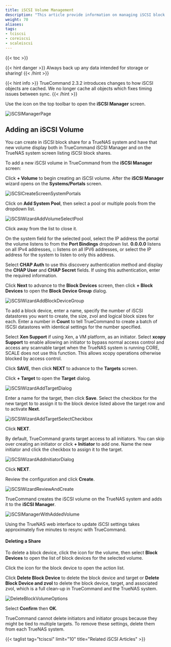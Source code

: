 ```yaml
---
title: iSCSI Volume Management
description: "This article provide information on managing iSCSI block shares, iSCSI volumes in TrueCommand."
weight: 70
aliases:
tags:
- tciscsi
- coreiscsi
- scaleiscsi
---
```


{{< toc >}}


{{< hint danger >}}
Always back up any data intended for storage or sharing!
{{< /hint >}}

{{< hint info >}}
TrueCommand 2.3.2 introduces changes to how iSCSI objects are cached. We no longer cache all objects which fixes timing issues between sync. 
{{< /hint >}}

Use the <mat-icon role="img" fontset="mdi" fonticon="mdi-database" class="mat-icon mdi mdi-database mat-icon-no-color" aria-hidden="true"></mat-icon> icon on the top toolbar to open the **iSCSI Manager** screen.

![iSCSIManagerPage](/images/TrueCommand/2.1/iSCSIManagerPage.png "iSCSI Manager Page")

## Adding an iSCSI Volume
You can create in iSCSI block share for a TrueNAS system and have that new volume display both in TrueCommand iSCSI Manager and on the TrueNAS system screen listing iSCSI block shares.

To add a new iSCSI volume in TrueCommand from the **iSCSI Manager** screen:

Click **+ Volume** to begin creating an iSCSI volume.
After the **iSCSI Manager** wizard opens on the **Systems/Portals** screen. 

![iSCSICreateScreenSystemPortals](/images/TrueCommand/2.3.2/iSCSICreateScreenSystemPortals.png "Add Portal Screen")

Click on **Add System Pool**, then select a pool or multiple pools from the dropdown list. 

![iSCSIWizardAddVolumeSelectPool](/images/TrueCommand/2.3.2/iSCSIWizardAddVolumeSelectPool.png "iSCSI Add Volume Portal Select Pools")

Click away from the list to close it. 

On the system field for the selected pool, select the IP address the portal the volume listens to from the **Port Bindings** dropdown list. 
**0.0.0.0** listens on all IPv4 addresses, **::** listens on all IPV6 addresses, or select the IP address for the system to listen to only this address.

Select **CHAP Auth** to use this discovery authentication method and display the **CHAP User** and **CHAP Secret** fields. 
If using this authentication, enter the required information.

Click **Next** to advance to the **Block Devices** screen, then click **+ Block Devices** to open the **Block Device Group** dialog.

![iSCSIWizardAddBlockDeviceGroup](/images/TrueCommand/2.3.2/iSCSIWizardAddBlockDeviceGroup.png "iSCSI Add Block Device Group")

To add a block device, enter a name, specify the number of iSCSI datastores you want to create, the size, zvol and logical block sizes for each. 
Enter a number in **Count** to tell TrueCommand to create a batch of ISCSI datastores with identical settings for the number specified.

Select **Xen Support** if using Xen, a VM platform, as an initiator. 
Select **xcopy Support** to enable allowing an initiator to bypass normal access control and access any scannable target when the TrueNAS system is running CORE, SCALE does not use this function. This allows xcopy operations otherwise blocked by access control.

Click **SAVE**, then click **NEXT** to advance to the **Targets** screen.

Click **+ Target** to open the **Target** dialog. 

![iSCSIWizardAddTargetDialog](/images/TrueCommand/2.3.2/iSCSIWizardAddTargetDialog.png "iSCSI Create Target")

Enter a name for the target, then click **Save**. 
Select the checkbox for the new target to to assign it to the block device listed above the target row and to
activate **Next**.

![iSCSIWizardAddTargetSelectCheckbox](/images/TrueCommand/2.3.2/iSCSIWizardAddTargetSelectCheckbox.png "Map Target To Block")

Click **NEXT**.

By default, TrueCommand grants target access to all initiators. You can skip over creating an initiator or click **+ Initiator** to add one.
Name the new initiator and click the checkbox to assign it to the target.

![iSCSIWizardAddInitiatorDialog](/images/TrueCommand/2.3.2/iSCSIWizardAddInitiatorDialog.png "iSCSI Create Initiator")

Click **NEXT**.

Review the configuration and click **Create**.

![iSCSIWizardReviewAndCreate](/images/TrueCommand/2.3.2/iSCSIWizardReviewAndCreate.png "iSCSI Review")

TrueCommand creates the iSCSI volume on the TrueNAS system and adds it to the **iSCSI Manager**.

![iSCSIManagerWithAddedVolume](/images/TrueCommand/2.3.2/iSCSIManagerWithAddedVolume.png "iSCSI Volume List")

Using the TrueNAS web interface to update iSCSI settings takes approximately five minutes to resync with TrueCommand.

#### Deleting a Share

To delete a block device, click the <i class="fa fa-ellipsis-v" aria-hidden="true" title="Options"></i> icon for the volume, then select **Block Devices** to open the list of block devices for the selected volume. 

Click the <i class="fa fa-ellipsis-v" aria-hidden="true" title="Options"></i> icon for the block device to open the action list.

Click **Delete Block Device** to delete the block device and target or **Delete Block Device and zvol** to delete the block device, target, and associated zvol, which is a full clean-up in TrueCommand and the TrueNAS system.

![DeleteBlockVolumeOptions](/images/TrueCommand/2.3.2/DeleteBlockVolumeOptions.png "Delete iSCSI Options")

Select **Confirm** then **OK**.

TrueCommand cannot delete initiators and initiator groups because they might be tied to multiple targets.
To remove these settings, delete them from each TrueNAS system.

{{< taglist tag="tciscsi" limit="10" title="Related iSCSI Articles" >}}
